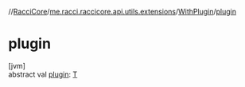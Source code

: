 //[RacciCore](../../../index.md)/[me.racci.raccicore.api.utils.extensions](../index.md)/[WithPlugin](index.md)/[plugin](plugin.md)

# plugin

[jvm]\
abstract val [plugin](plugin.md): [T](index.md)
